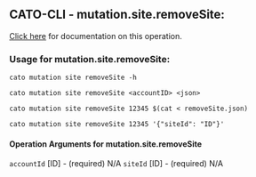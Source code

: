 
## CATO-CLI - mutation.site.removeSite:
[Click here](https://api.catonetworks.com/documentation/#mutation-removeSite) for documentation on this operation.

### Usage for mutation.site.removeSite:

`cato mutation site removeSite -h`

`cato mutation site removeSite <accountID> <json>`

`cato mutation site removeSite 12345 $(cat < removeSite.json)`

`cato mutation site removeSite 12345 '{"siteId": "ID"}'`

#### Operation Arguments for mutation.site.removeSite ####
`accountId` [ID] - (required) N/A 
`siteId` [ID] - (required) N/A 
